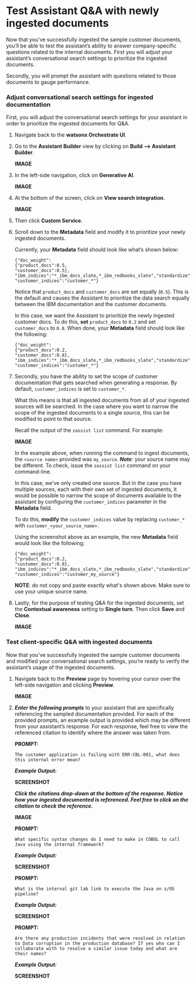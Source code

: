 # Test Assistant Q&A with newly ingested documents

Now that you’ve successfully ingested the sample customer documents, you’ll be able to test the assistant’s ability to answer company-specific questions related to the internal documents. First you will adjust your assistant’s conversational search settings to prioritize the ingested documents. 

Secondly, you will prompt the assistant with questions related to those documents to gauge performance.

### Adjust conversational search settings for ingested documentation

First, you will adjust the conversational search settings for your assistant in order to prioritize the ingested documents for Q&A.

1. Navigate back to the **watsonx Orchestrate UI**.

2. Go to the **Assistant Builder** view by clicking on **Build --> Assistant Builder**.
   
    **IMAGE**


3. In the left-side navigation, click on **Generative AI**.
   
    **IMAGE**

4. At the bottom of the screen, click on **View search integration**.
   
    **IMAGE**

5. Then click **Custom Service**. 
   
6. Scroll down to the **Metadata** field and modify it to prioritize your newly ingested documents.
   
    Currently, your **Metadata** field should look like what’s shown below:

    ```
    {"doc_weight":
    {"product_docs":0.5,
    "customer_docs":0.5},
    "ibm_indices":"*_ibm_docs_slate,*_ibm_redbooks_slate","standardize":true,
    "customer_indices":"customer_*"}
    ```

    Notice that `product_docs` and `customer_docs` are set equally (`0.5`). This is the default and causes the Assistant to prioritize the data search equally between the IBM documentation and the customer documents. 

    In this case, we want the Assistant to prioritize the newly ingested customer docs. To do this, **set** `product_docs` to `0.2` and set `customer_docs` to `0.8`. When done, your **Metadata** field should look like the following:

    ```
    {"doc_weight":
    {"product_docs":0.2,
    "customer_docs":0.8},
    "ibm_indices":"*_ibm_docs_slate,*_ibm_redbooks_slate","standardize":true,
    "customer_indices":"customer_*"}
    ```


7. Secondly, you have the ability to set the scope of customer documentation that gets searched when generating a response. By default, `customer_indices` is set to `customer_*`.
   
    What this means is that all ingested documents from all of your ingested sources will be searched. In the case where you want to narrow the scope of the ingested documents to a single source, this can be modified to point to that source.

    Recall the output of the `zassist list` command. For example:

    **IMAGE**

    In the example above, when running the command to ingest documents, the `<source name>` provided was `my_source`. ***Note***: your source name may be different. To check, issue the `zassist list` command on your command-line.

    In this case, we’ve only created one source. But in the case you have multiple sources, each with their own set of ingested documents, it would be possible to narrow the scope of documents available to the assistant by configuring the `customer_indices` parameter in the **Metadata** field.

    To do this, **modify** the `customer_indices` value by replacing `customer_*` with `customer_<your_source_name>`.

    Using the screenshot above as an example, the new **Metadata** field would look like the following:

    ```
    {"doc_weight":
    {"product_docs":0.2,
    "customer_docs":0.8},
    "ibm_indices":"*_ibm_docs_slate,*_ibm_redbooks_slate","standardize":true,
    "customer_indices":"customer_my_source"}
    ```

    **NOTE**: do not copy and paste exactly what's shown above. Make sure to use your unique source name. 


8. Lastly, for the purpose of testing Q&A for the ingested documents, set the **Contextual awareness** setting to **Single turn**. Then click **Save** and **Close**.

    **IMAGE**


### Test client-specific Q&A with ingested documents

Now that you’ve successfully ingested the sample customer documents and modified your conversational search settings, you’re ready to verify the assistant’s usage of the ingested documents.

1. Navigate back to the **Preview** page by hovering your cursor over the left-side navigation and clicking **Preview**. 

    **IMAGE**

2. ***Enter the following prompts*** to your assistant that are specifically referencing the sampled documentation provided. For each of the provided prompts, an example output is provided which may be different from your assistant’s response. For each response, feel free to view the referenced citation to identify where the answer was taken from.

    **PROMPT:**

    ```
    The customer application is failing with ERR-CBL-001, what does this internal error mean?
    ```

    ***Example Output:***

    **SCREENSHOT**


    ***Click the citations drop-down at the bottom of the response. Notice how your ingested documented is referenced. Feel free to click on the citation to check the reference.***

    **IMAGE**

    **PROMPT:**

    ```
    What specific syntax changes do I need to make in COBOL to call Java using the internal framework?
    ```

    ***Example Output:***

    **SCREENSHOT**

    **PROMPT:**

    ```
    What is the internal git lab link to execute the Java on z/OS pipeline?
    ```

    ***Example Output:***

    **SCREENSHOT**

    
    **PROMPT:**

    ```
    Are there any production incidents that were resolved in relation to Data corruption in the production database? If yes who can I collaborate with to resolve a similar issue today and what are their names?
    ```

    ***Example Output:***

    **SCREENSHOT**




